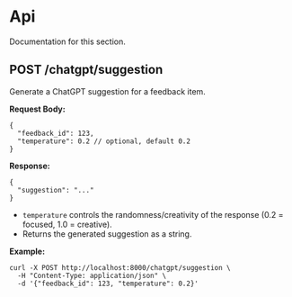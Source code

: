 # Api

Documentation for this section.

## POST /chatgpt/suggestion

Generate a ChatGPT suggestion for a feedback item.

**Request Body:**
```
{
  "feedback_id": 123,
  "temperature": 0.2 // optional, default 0.2
}
```

**Response:**
```
{
  "suggestion": "..."
}
```

- `temperature` controls the randomness/creativity of the response (0.2 = focused, 1.0 = creative).
- Returns the generated suggestion as a string.

**Example:**
```
curl -X POST http://localhost:8000/chatgpt/suggestion \
  -H "Content-Type: application/json" \
  -d '{"feedback_id": 123, "temperature": 0.2}'
```
